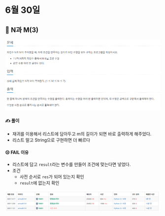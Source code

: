 # 6월 30일

## 🚩 N과 M(3)

![image-20210630210539537](README.assets/image-20210630210539537.png)



#### ✍ 풀이

- 재귀를 이용해서 리스트에 담아두고 m의 길이가 되면 바로 출력하게 해주었다.
- 리스트 말고 String으로 구현하면 더 빠르다



#### 😒 FAIL 이유

- 리스트에 담고 `result`라는 변수를 만들어 조건에 맞는다면 넣었다.
- 조건
  - 사전 순서로 `res`가 되어 있는지 확인
  - `result`에 없는지 확인



![image-20210630210813128](README.assets/image-20210630210813128.png)
